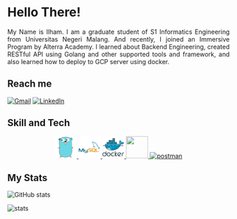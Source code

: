 # Hello There!

<p align="justify">My Name is Ilham. I am a graduate student of S1 Informatics Engineering from Universitas Negeri Malang. And recently, I joined an Immersive Program by Alterra Academy. I learned about Backend Engineering, created RESTful API using Golang and other supported tools and framework, and also learned how to deploy to GCP server using docker.

## Reach me
[![Gmail](https://img.shields.io/badge/-Gmail-c14438?style=flat-square&logo=Gmail&logoColor=white&link=mailto:ilham9d27@gmail.com)](mailto:ilham9d27@gmail.com)
[![LinkedIn](https://img.shields.io/badge/-LinkedIn-2867B2?style=flat-square&labelColor=2867B2&logo=linkedin&logoColor=white&link=https://www.linkedin.com/in/muhammad-ilham-132689249/)](https://www.linkedin.com/in/muhammad-ilham-132689249/)

## Skill and Tech
<div align="center">
<a href="https://go.dev/" target="_blank" rel="noreferrer"> <img src="https://raw.githubusercontent.com/devicons/devicon/master/icons/go/go-original.svg" width="50" height="50"/> </a>
<a href="https://www.mysql.com/" target="_blank" rel="noreferrer"> <img src="https://raw.githubusercontent.com/devicons/devicon/master/icons/mysql/mysql-original-wordmark.svg" width="50" height="50"/> </a>
<a href="https://www.docker.com/" target="_blank" rel="noreferrer"> <img src="https://raw.githubusercontent.com/devicons/devicon/master/icons/docker/docker-original-wordmark.svg" width="50" height="50"/> </a>
<a href="https://cloud.google.com/?hl=en" target="_blank" rel="noreferrer"> <img src="https://www.vectorlogo.zone/logos/google_cloud/google_cloud-icon.svg" width="50" height="50"/> </a>
<a href="https://postman.com" target="_blank" rel="noreferrer"> <img src="https://www.vectorlogo.zone/logos/getpostman/getpostman-icon.svg" alt="postman" width="40" height="40"/> </a>

</div>

## My Stats
![GitHub stats](https://github-readme-stats.vercel.app/api?username=ilham9d)

![stats](https://github-readme-streak-stats.herokuapp.com/?user=ilham9d)
